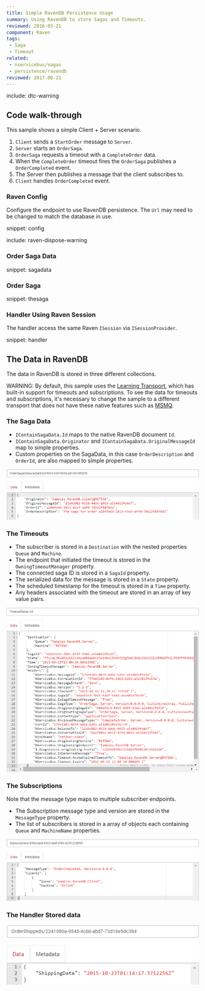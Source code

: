 ```yaml
---
title: Simple RavenDB Persistence Usage
summary: Using RavenDB to store Sagas and Timeouts.
reviewed: 2016-03-21
component: Raven
tags:
 - Saga
 - Timeout
related:
 - nservicebus/sagas
 - persistence/ravendb
reviewed: 2017-08-21
---
```


include: dtc-warning


## Code walk-through

This sample shows a simple Client + Server scenario.

 1.  `Client` sends a `StartOrder` message to `Server`.
 2. `Server` starts an `OrderSaga`.
 3. `OrderSaga` requests a timeout with a `CompleteOrder` data.
 4. When the `CompleteOrder` timeout fires the `OrderSaga` publishes a `OrderCompleted` event.
 5. The Server then publishes a message that the client subscribes to.
 6. `Client` handles `OrderCompleted` event.


### Raven Config

Configure the endpoint to use RavenDB persistence. The `Url` may need to be changed to match the database in use.

snippet: config

include: raven-dispose-warning


### Order Saga Data

snippet: sagadata


### Order Saga

snippet: thesaga


### Handler Using Raven Session

The handler access the same Raven `ISession` via `ISessionProvider`.

snippet: handler


## The Data in RavenDB

The data in RavenDB is stored in three different collections.

WARNING: By default, this sample uses the [Learning Transport](/transports/learning/), which has built-in support for timeouts and subscriptions. To see the data for timeouts and subscriptions, it's necessary to change the sample to a different transport that does not have these native features such as [MSMQ](/transports/msmq/).


### The Saga Data

 * `IContainSagaData.Id` maps to the native RavenDB document `Id`.
 * `IContainSagaData.Originator` and `IContainSagaData.OriginalMessageId` map to simple properties.
 * Custom properties on the SagaData, in this case `OrderDescription` and `OrderId`, are also mapped to simple properties.

![](sagadata.png)


### The Timeouts

 * The subscriber is stored in a `Destination` with the nested properties `Queue` and `Machine`.
 * The endpoint that initiated the timeout is stored in the `OwningTimeoutManager` property.
 * The connected saga ID is stored in a `SagaId` property.
 * The serialized data for the message is stored in a `State` property.
 * The scheduled timestamp for the timeout is stored in a `Time` property.
 * Any headers associated with the timeout are stored in an array of key value pairs.

![](timeouts.png)


### The Subscriptions

Note that the message type maps to multiple subscriber endpoints.

 * The Subscription message type and version are stored in the `MessageType` property.
 * The list of subscribers is stored in a array of objects each containing `Queue` and `MachineName` properties.

![](subscriptions.png)


### The Handler Stored data

![](handlerdoc.png)
